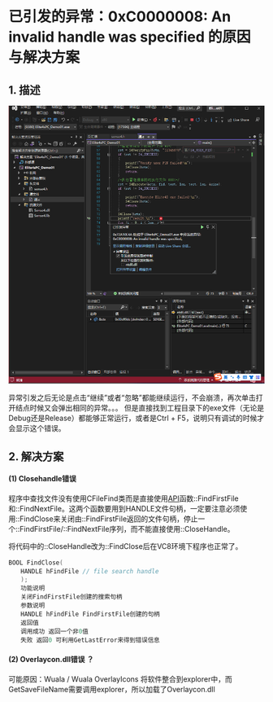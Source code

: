 # 已引发的异常：0xC0000008: An invalid handle was specified 的原因与解决方案

## 1. 描述

![Elite4s异常_AnInvalidHandleWasSpecified](.\Elite4s异常_AnInvalidHandleWasSpecified.png)

异常引发之后无论是点击“继续”或者“忽略”都能继续运行，不会崩溃，再次单击打开结点时候又会弹出相同的异常。。。
但是直接找到工程目录下的exe文件（无论是Debug还是Release）都能够正常运行，或者是Ctrl + F5，说明只有调试的时候才会显示这个错误。 

## 2. 解决方案

#### (1) Closehandle错误

程序中查找文件没有使用CFileFind类而是直接使用[API](https://so.csdn.net/so/search?q=API&spm=1001.2101.3001.7020)函数::FindFirstFile和::FindNextFile。这两个函数要用到HANDLE文件句柄，一定要注意必须使用::FindClose来关闭由::FindFirstFile返回的文件句柄，停止一个::FindFirstFile/::FindNextFile序列，而不能直接使用::CloseHandle。

   将代码中的::CloseHandle改为::FindClose后在VC8环境下程序也正常了。

```c++
BOOL FindClose( 
　　HANDLE hFindFile // file search handle 
　　); 
　　功能说明 
　　关闭FindFirstFile创建的搜索句柄 
　　参数说明 
　　HANDLE hFindFile FindFirstFile创建的句柄 
　　返回值 
　　调用成功 返回一个非0值 
　　失败 返回0 可利用GetLastError来得到错误信息
```



#### (2) Overlaycon.dll错误 ？

可能原因：Wuala / Wuala OverlayIcons 将软件整合到explorer中，而GetSaveFileName需要调用explorer，所以加载了Overlaycon.dll
